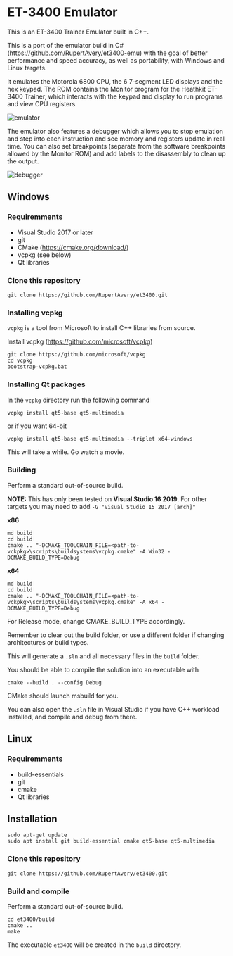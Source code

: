 # ET-3400 Emulator

This is an ET-3400 Trainer Emulator built in C++.

This is a port of the emulator build in C# (https://github.com/RupertAvery/et3400-emu) with the goal of better performance and speed accuracy, as well as portability, with Windows and Linux targets.

It emulates the Motorola 6800 CPU, the 6 7-segment LED displays and the hex keypad. The ROM contains the Monitor program for the Heathkit ET-3400 Trainer, which interacts with the keypad and display to run programs and view CPU registers.

![emulator](https://user-images.githubusercontent.com/1910659/99161743-41c0cd00-2730-11eb-83b4-651fbd18b973.png)

The emulator also features a debugger which allows you to stop emulation and step into each instruction and see memory and registers update in real time. You can also set breakpoints (separate from the software breakpoints allowed by the Monitor ROM) and add labels to the disassembly to clean up the output. 

![debugger](https://user-images.githubusercontent.com/1910659/99161744-44bbbd80-2730-11eb-8ce4-54aec7b27489.png)


## Windows

### Requiremments

* Visual Studio 2017 or later
* git
* CMake (https://cmake.org/download/)
* vcpkg (see below)
* Qt libraries

### Clone this repository

```
git clone https://github.com/RupertAvery/et3400.git
```

### Installing vcpkg 

`vcpkg` is a tool from Microsoft to install C++ libraries from source.

Install vcpkg (https://github.com/microsoft/vcpkg)

```
git clone https://github.com/microsoft/vcpkg
cd vcpkg
bootstrap-vcpkg.bat
```

### Installing Qt packages

In the `vcpkg` directory run the following command

```
vcpkg install qt5-base qt5-multimedia
```

or if you want 64-bit

```
vcpkg install qt5-base qt5-multimedia --triplet x64-windows
```


This will take a while. Go watch a movie.

### Building

Perform a standard out-of-source build.

**NOTE:** This has only been tested on **Visual Studio 16 2019**. For other targets you may need to add `-G "Visual Studio 15 2017 [arch]"`

**x86**

```
md build
cd build
cmake .. "-DCMAKE_TOOLCHAIN_FILE=<path-to-vckpkg>\scripts\buildsystems\vcpkg.cmake" -A Win32 -DCMAKE_BUILD_TYPE=Debug
```

**x64**

```
md build
cd build
cmake .. "-DCMAKE_TOOLCHAIN_FILE=<path-to-vckpkg>\scripts\buildsystems\vcpkg.cmake" -A x64 -DCMAKE_BUILD_TYPE=Debug
```

For Release mode, change CMAKE_BUILD_TYPE accordingly.

Remember to clear out the build folder, or use a different folder if changing architectures or build types.
 
This will generate a `.sln` and all necessary files in the `build` folder.

You should be able to compile the solution into an executable with

```
cmake --build . --config Debug
```

CMake should launch msbuild for you.

You can also open the `.sln` file in Visual Studio if you have C++ workload installed, and compile and debug from there.


## Linux

### Requiremments

* build-essentials
* git
* cmake
* Qt libraries


## Installation

```
sudo apt-get update
sudo apt install git build-essential cmake qt5-base qt5-multimedia
```

### Clone this repository

```
git clone https://github.com/RupertAvery/et3400.git
```

### Build and compile

Perform a standard out-of-source build.

```
cd et3400/build
cmake ..
make
```

The executable `et3400` will be created in the `build` directory.
